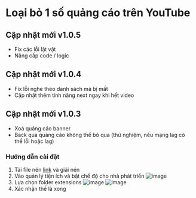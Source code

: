 # Loại bỏ 1 số quảng cáo trên YouTube

## Cập nhật mới v1.0.5

-   Fix các lỗi lặt vặt
-   Nâng cấp code / logic

## Cập nhật mới v1.0.4

-   Fix lỗi nghe theo danh sách mà bị mất
-   Cập nhật thêm tính năng next ngay khi hết video

## Cập nhật mới v1.0.3

-   Xoá quảng cáo banner
-   Back qua quảng cáo không thể bỏ qua (thử nghiệm, nếu mạng lag có thể lỗi hoặc lag)

### Hướng dẫn cài đặt

1. Tải file nén [link](https://codeload.github.com/quangtrong1506/remove_ad_youtube/zip/refs/heads/main) và giải nén
2. Vào quản lý tiện ích và bật chế độ cho nhà phát triển
   ![image](https://i.ibb.co/Ld0DFNK/nh-ch-p-m-n-h-nh-2023-11-21-121356.png)
3. Lựa chọn folder extensions
   ![image](https://i.ibb.co/2MZHYW1/nh-ch-p-m-n-h-nh-2023-11-21-2.png)
   ![image](https://i.ibb.co/6bST4PX/nh-ch-p-m-n-h-nh-2023-11-21-3.png)
4. Xác nhận thế là xong
